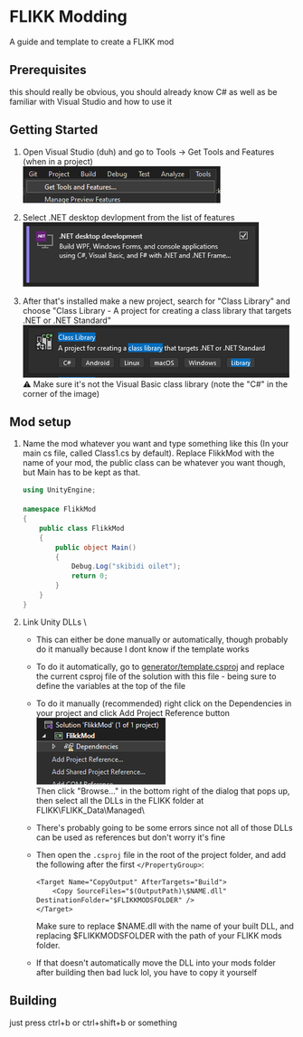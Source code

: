 # FLIKK Modding
A guide and template to create a FLIKK mod

## Prerequisites
this should really be obvious, you should already know C# as well as be familiar with Visual Studio and how to use it

## Getting Started
1. Open Visual Studio (duh) and go to Tools -> Get Tools and Features (when in a project) \
![An image showing the Tools -> Edit tools and features menu](images/gettoolsandfeatures.png)

1. Select .NET desktop devlopment from the list of features\
![An image showing the .NET desktop development option](images/dotnetdesktopdev.png)
1. After that's installed make a new project, search for "Class Library" and choose "Class Library - A project for creating a class library that targets .NET or .NET Standard" \
![An image showing the class library option](images/classlib.png) \
⚠️ Make sure it's not the Visual Basic class library (note the "C#" in the corner of the image)

## Mod setup
1. Name the mod whatever you want and type something like this (In your main cs file, called Class1.cs by default). Replace FlikkMod with the name of your mod, the public class can be whatever you want though, but Main has to be kept as that.
    ```cs
    using UnityEngine;

    namespace FlikkMod
    {
        public class FlikkMod
        {
            public object Main()
            {
                Debug.Log("skibidi oilet");
                return 0;
            }
        }
    }
    ```

1. Link Unity DLLs \
    - This can either be done manually or automatically, though probably do it manually because I dont know if the template works
    

    - To do it automatically, go to [generator/template.csproj](https://github.com/undefined06855/FlikkModding/blob/main/generator/template.csproj) and replace the current csproj file of the solution with this file - being sure to define the variables at the top of the file

    - To do it manually (recommended) right click on the Dependencies in your project and click Add Project Reference button \
    ![The add project reference button](images/addref.png) \
    Then click "Browse..." in the bottom right of the dialog that pops up, then select all the DLLs in the FLIKK folder at FLIKK\FLIKK_Data\Managed\
    - There's probably going to be some errors since not all of those DLLs can be used as references but don't worry it's fine
    - Then open the `.csproj` file in the root of the project folder, and add the following after the first `</PropertyGroup>`:
        ```csproj
        <Target Name="CopyOutput" AfterTargets="Build">
            <Copy SourceFiles="$(OutputPath)\$NAME.dll" DestinationFolder="$FLIKKMODSFOLDER" />
        </Target> 
        ```
        Make sure to replace $NAME.dll with the name of your built DLL, and replacing $FLIKKMODSFOLDER with the path of your FLIKK mods folder.
    - If that doesn't automatically move the DLL into your mods folder after building then bad luck lol, you have to copy it yourself

## Building
just press ctrl+b or ctrl+shift+b or something
